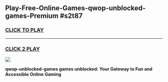 
## Play-Free-Online-Games-qwop-unblocked-games-Premium #s2t87
<h3>
<a href="https://premium.freeplayer.one?title=qwop-unblocked-games&ref=8M">CLICK TO PLAY</a></h3>
<hr>

<h3>
<a href="https://premium.freeplayer.one?title=qwop-unblocked-games&ref=8M">CLICK 2 PLAY</a>
  
</h3>

<a href="https://premium.freeplayer.one?title=qwop-unblocked-games&ref=8M"><img src="https://clearcache.store/games.png"></a>


**qwop-unblocked-games games unblocked: Your Gateway to Fun and Accessible Online Gaming**
